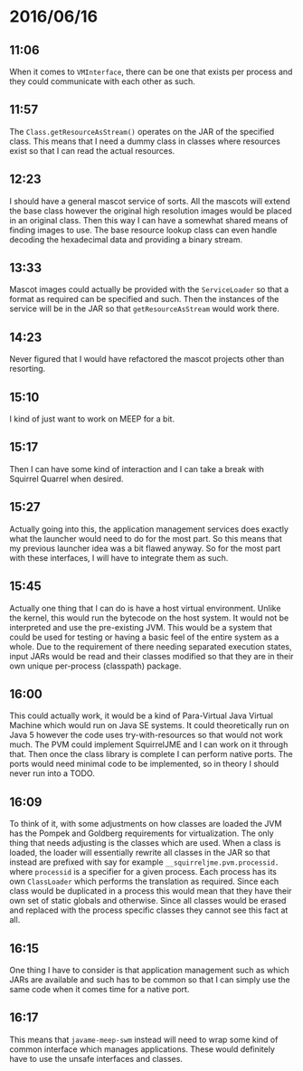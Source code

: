 # 2016/06/16

## 11:06

When it comes to `VMInterface`, there can be one that exists per process and
they could communicate with each other as such.

## 11:57

The `Class.getResourceAsStream()` operates on the JAR of the specified class.
This means that I need a dummy class in classes where resources exist so
that I can read the actual resources.

## 12:23

I should have a general mascot service of sorts. All the mascots will extend
the base class however the original high resolution images would be placed in
an original class. Then this way I can have a somewhat shared means of finding
images to use. The base resource lookup class can even handle decoding the
hexadecimal data and providing a binary stream.

## 13:33

Mascot images could actually be provided with the `ServiceLoader` so that a
format as required can be specified and such. Then the instances of the service
will be in the JAR so that `getResourceAsStream` would work there.

## 14:23

Never figured that I would have refactored the mascot projects other than
resorting.

## 15:10

I kind of just want to work on MEEP for a bit.

## 15:17

Then I can have some kind of interaction and I can take a break with
Squirrel Quarrel when desired.

## 15:27

Actually going into this, the application management services does exactly
what the launcher would need to do for the most part. So this means that my
previous launcher idea was a bit flawed anyway. So for the most part with these
interfaces, I will have to integrate them as such.

## 15:45

Actually one thing that I can do is have a host virtual environment. Unlike the
kernel, this would run the bytecode on the host system. It would not be
interpreted and use the pre-existing JVM. This would be a system that could be
used for testing or having a basic feel of the entire system as a whole.
Due to the requirement of there needing separated execution states, input JARs
would be read and their classes modified so that they are in their own unique
per-process (classpath) package.

## 16:00

This could actually work, it would be a kind of Para-Virtual Java Virtual
Machine which would run on Java SE systems. It could theoretically run on Java
5 however the code uses try-with-resources so that would not work much. The
PVM could implement SquirrelJME and I can work on it through that. Then once
the class library is complete I can perform native ports. The ports would need
minimal code to be implemented, so in theory I should never run into a TODO.

## 16:09

To think of it, with some adjustments on how classes are loaded the JVM has the
Pompek and Goldberg requirements for virtualization. The only thing that needs
adjusting is the classes which are used. When a class is loaded, the loader
will essentially rewrite all classes in the JAR so that instead are prefixed
with say for example `__squirreljme.pvm.processid.` where `processid` is a
specifier for a given process. Each process has its own `ClassLoader` which
performs the translation as required. Since each class would be duplicated in
a process this would mean that they have their own set of static globals and
otherwise. Since all classes would be erased and replaced with the process
specific classes they cannot see this fact at all.

## 16:15

One thing I have to consider is that application management such as which
JARs are available and such has to be common so that I can simply use the
same code when it comes time for a native port.

## 16:17

This means that `javame-meep-swm` instead will need to wrap some kind of common
interface which manages applications. These would definitely have to use the
unsafe interfaces and classes.

